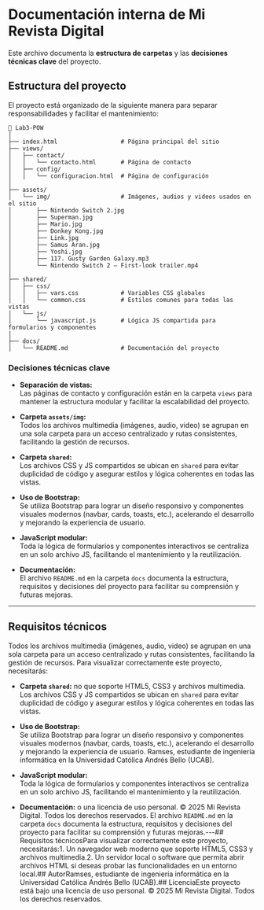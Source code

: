 # Documentación interna de Mi Revista Digital

Este archivo documenta la **estructura de carpetas** y las **decisiones técnicas clave** del proyecto.

## Estructura del proyecto

El proyecto está organizado de la siguiente manera para separar responsabilidades y facilitar el mantenimiento:

```
📁 Lab3-POW
│
├── index.html                  # Página principal del sitio
├── views/
│   ├── contact/
│   │   └── contacto.html       # Página de contacto
│   ├── config/
│   │   └── configuracion.html  # Página de configuración
│
├── assets/
│   └── img/                    # Imágenes, audios y videos usados en el sitio
│       ├── Nintendo Switch 2.jpg
│       ├── Superman.jpg
│       ├── Mario.jpg
│       ├── Donkey Kong.jpg
│       ├── Link.jpg
│       ├── Samus Aran.jpg
│       ├── Yoshi.jpg
│       ├── 117. Gusty Garden Galaxy.mp3
│       └── Nintendo Switch 2 – First-look trailer.mp4
│
├── shared/
│   ├── css/
│   │   ├── vars.css            # Variables CSS globales
│   │   └── common.css          # Estilos comunes para todas las vistas
│   └── js/
│       └── javascript.js       # Lógica JS compartida para formularios y componentes
│
├── docs/
│   └── README.md               # Documentación del proyecto
```

### Decisiones técnicas clave

- **Separación de vistas:**  
  Las páginas de contacto y configuración están en la carpeta `views` para mantener la estructura modular y facilitar la escalabilidad del proyecto.

- **Carpeta `assets/img`:**  
  Todos los archivos multimedia (imágenes, audio, video) se agrupan en una sola carpeta para un acceso centralizado y rutas consistentes, facilitando la gestión de recursos.

- **Carpeta `shared`:**  
  Los archivos CSS y JS compartidos se ubican en `shared` para evitar duplicidad de código y asegurar estilos y lógica coherentes en todas las vistas.

- **Uso de Bootstrap:**  
  Se utiliza Bootstrap para lograr un diseño responsivo y componentes visuales modernos (navbar, cards, toasts, etc.), acelerando el desarrollo y mejorando la experiencia de usuario.

- **JavaScript modular:**  
  Toda la lógica de formularios y componentes interactivos se centraliza en un solo archivo JS, facilitando el mantenimiento y la reutilización.

- **Documentación:**  
  El archivo `README.md` en la carpeta `docs` documenta la estructura, requisitos y decisiones del proyecto para facilitar su comprensión y futuras mejoras.

---

## Requisitos técnicos
  Todos los archivos multimedia (imágenes, audio, video) se agrupan en una sola carpeta para un acceso centralizado y rutas consistentes, facilitando la gestión de recursos.
Para visualizar correctamente este proyecto, necesitarás:
- **Carpeta `shared`:**  no que soporte HTML5, CSS3 y archivos multimedia.
  Los archivos CSS y JS compartidos se ubican en `shared` para evitar duplicidad de código y asegurar estilos y lógica coherentes en todas las vistas.

- **Uso de Bootstrap:**  
  Se utiliza Bootstrap para lograr un diseño responsivo y componentes visuales modernos (navbar, cards, toasts, etc.), acelerando el desarrollo y mejorando la experiencia de usuario.
Ramses, estudiante de ingeniería informática en la Universidad Católica Andrés Bello (UCAB).
- **JavaScript modular:**  
  Toda la lógica de formularios y componentes interactivos se centraliza en un solo archivo JS, facilitando el mantenimiento y la reutilización.

- **Documentación:**  o una licencia de uso personal. © 2025 Mi Revista Digital. Todos los derechos reservados.  El archivo `README.md` en la carpeta `docs` documenta la estructura, requisitos y decisiones del proyecto para facilitar su comprensión y futuras mejoras.---## Requisitos técnicosPara visualizar correctamente este proyecto, necesitarás:1. Un navegador web moderno que soporte HTML5, CSS3 y archivos multimedia.2. Un servidor local o software que permita abrir archivos HTML si deseas probar las funcionalidades en un entorno local.## AutorRamses, estudiante de ingeniería informática en la Universidad Católica Andrés Bello (UCAB).## LicenciaEste proyecto está bajo una licencia de uso personal. © 2025 Mi Revista Digital. Todos los derechos reservados.